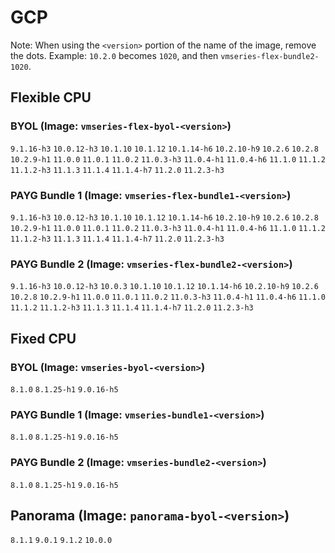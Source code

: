 
# GCP
Note: When using the `<version>` portion of the name of the image, remove the dots. Example: `10.2.0` becomes `1020`, and then `vmseries-flex-bundle2-1020`.
## Flexible CPU

### BYOL (Image: `vmseries-flex-byol-<version>`)
`9.1.16-h3` `10.0.12-h3` `10.1.10` `10.1.12` `10.1.14-h6` `10.2.10-h9` `10.2.6` `10.2.8` `10.2.9-h1` `11.0.0` `11.0.1` `11.0.2` `11.0.3-h3` `11.0.4-h1` `11.0.4-h6` `11.1.0` `11.1.2` `11.1.2-h3` `11.1.3` `11.1.4` `11.1.4-h7` `11.2.0` `11.2.3-h3` 
### PAYG Bundle 1 (Image: `vmseries-flex-bundle1-<version>`)
`9.1.16-h3` `10.0.12-h3` `10.1.10` `10.1.12` `10.1.14-h6` `10.2.10-h9` `10.2.6` `10.2.8` `10.2.9-h1` `11.0.0` `11.0.1` `11.0.2` `11.0.3-h3` `11.0.4-h1` `11.0.4-h6` `11.1.0` `11.1.2` `11.1.2-h3` `11.1.3` `11.1.4` `11.1.4-h7` `11.2.0` `11.2.3-h3` 
### PAYG Bundle 2 (Image: `vmseries-flex-bundle2-<version>`)
`9.1.16-h3` `10.0.12-h3` `10.0.3` `10.1.10` `10.1.12` `10.1.14-h6` `10.2.10-h9` `10.2.6` `10.2.8` `10.2.9-h1` `11.0.0` `11.0.1` `11.0.2` `11.0.3-h3` `11.0.4-h1` `11.0.4-h6` `11.1.0` `11.1.2` `11.1.2-h3` `11.1.3` `11.1.4` `11.1.4-h7` `11.2.0` `11.2.3-h3` 
## Fixed CPU

### BYOL (Image: `vmseries-byol-<version>`)
`8.1.0` `8.1.25-h1` `9.0.16-h5` 
### PAYG Bundle 1 (Image: `vmseries-bundle1-<version>`)
`8.1.0` `8.1.25-h1` `9.0.16-h5` 
### PAYG Bundle 2 (Image: `vmseries-bundle2-<version>`)
`8.1.0` `8.1.25-h1` `9.0.16-h5` 

## Panorama (Image: `panorama-byol-<version>`)
`8.1.1` `9.0.1` `9.1.2` `10.0.0` 
